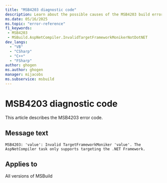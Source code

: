 ```yaml
---
title: "MSB4203 diagnostic code"
description: Learn about the possible causes of the MSB4203 build error, and get troubleshooting tips.
ms.date: 05/16/2025
ms.topic: "error-reference"
f1_keywords:
 - MSB4203
 - MSBuild.AspNetCompiler.InvalidTargetFrameworkMonikerNotDotNET
dev_langs:
  - "VB"
  - "CSharp"
  - "C++"
  - "FSharp"
author: ghogen
ms.author: ghogen
manager: mijacobs
ms.subservice: msbuild
---
```


# MSB4203 diagnostic code

<!-- :::ErrorDefinitionDescription::: -->
<!-- :::editable-content name="introDescription"::: -->
This article describes the MSB4203 error code.
<!-- :::editable-content-end::: -->

## Message text

<!-- :::editable-content name="messageText"::: -->
`MSB4203: 'value': Invalid TargetFrameworkMoniker 'value'. The AspNetCompiler task only supports targeting the .NET Framework.`
<!-- :::editable-content-end::: -->
<!-- MSB4203: {0}: Invalid TargetFrameworkMoniker {1}. The AspNetCompiler task only supports targeting the .NET Framework. -->

<!-- :::editable-content name="postOutputDescription"::: -->
<!--
{StrBegin="MSB4203: "}
-->
<!-- :::editable-content-end::: -->
<!-- :::ErrorDefinitionDescription-end::: -->

## Applies to

All versions of MSBuild
